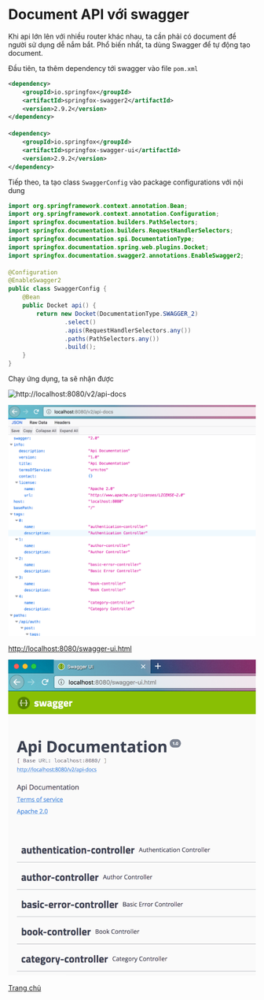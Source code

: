 # Document API với swagger

Khi api lớn lên với nhiều router khác nhau, ta cần phải có document để người sử dụng dễ nắm bắt. Phổ biến nhất, ta dùng Swagger để tự động tạo document.

Đầu tiên, ta thêm dependency tới swagger vào file `pom.xml` 

```xml
<dependency>
    <groupId>io.springfox</groupId>
    <artifactId>springfox-swagger2</artifactId>
    <version>2.9.2</version>
</dependency>

<dependency>
    <groupId>io.springfox</groupId>
    <artifactId>springfox-swagger-ui</artifactId>
    <version>2.9.2</version>
</dependency>
```

Tiếp theo, ta tạo class `SwaggerConfig` vào package configurations với nội dung

```java
import org.springframework.context.annotation.Bean;
import org.springframework.context.annotation.Configuration;
import springfox.documentation.builders.PathSelectors;
import springfox.documentation.builders.RequestHandlerSelectors;
import springfox.documentation.spi.DocumentationType;
import springfox.documentation.spring.web.plugins.Docket;
import springfox.documentation.swagger2.annotations.EnableSwagger2;

@Configuration
@EnableSwagger2
public class SwaggerConfig {
    @Bean
    public Docket api() {
        return new Docket(DocumentationType.SWAGGER_2)
                .select()
                .apis(RequestHandlerSelectors.any())
                .paths(PathSelectors.any())
                .build();
    }
}
```

Chạy ứng dụng, ta sẽ nhận được

![http://localhost:8080/v2/api-docs](http://localhost:8080/v2/api-docs)

![Swagger](Images/swagger-1.png)

[http://localhost:8080/swagger-ui.html](http://localhost:8080/swagger-ui.html)

![Swagger](Images/swagger-2.png)

[Trang chủ](https://voquanghoa.github.io/Spring-Tutorial/)